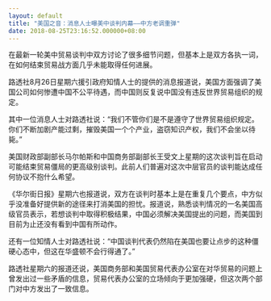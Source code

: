 ```yaml
---
layout: default
title: "美国之音：消息人士曝美中谈判内幕——中方老调重弹"
date: 2018-08-25T23:16:52.000000+08:00
---
```


在最新一轮美中贸易谈判中双方讨论了很多细节问题，但基本上是双方各执一词，在如何结束贸易战方面几乎未能取得任何进展。

路透社8月26日星期六援引政府知情人士的提供的消息报道说，美国方面强调了美国公司如何惨遭中国不公平待遇，而中国则反复说中国没有违反世界贸易组织的规定。

其中一位消息人士对路透社说：“我们不管你们是不是遵守了世界贸易组织规定。你们不断加剧产能过剩，摧毁美国一个个产业，盗窃知识产权，我们不会坐以待毙。”

美国财政部副部长马尔帕斯和中国商务部副部长王受文上星期的这次谈判旨在启动可能结束贸易僵局的更高级别谈判。此前人们普遍对这次中层官员的谈判能达成任何协议不抱什么希望。

《华尔街日报》星期六也报道说，双方在谈判时基本上是在重复几个要点，中方似乎没准备好提供新的途径来打消美国的担忧。报道说，熟悉谈判情况的一名美国高级官员表示，若想谈判中取得积极结果，中国必须解决美国提出的问题，而美国到目前为止还没有看到中国有所动作。

还有一位知情人士对路透社说：“中国谈判代表仍然陷在美国也要让点步的这种僵硬心态中，但这在华盛顿不会行得通了。”

路透社星期六的报道还说，美国商务部和美国贸易代表办公室在对华贸易的问题上曾发出过一些矛盾的信息，贸易代表办公室的立场倾向于更加强硬，但这次两个部门对中方发出了一致信息。


